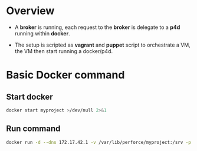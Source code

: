 # Overview

* A **broker** is running, each request to the **broker** is delegate to a **p4d** running within **docker**.

* The setup is scripted as **vagrant** and **puppet** script to orchestrate a VM, the VM then start running a docker/p4d.


# Basic Docker command

## Start docker 

```bash
docker start myproject >/dev/null 2>&1
```

## Run command

```bash
docker run -d --dns 172.17.42.1 -v /var/lib/perforce/myproject:/srv -p 1666 --name myproject cloudspace/p4d:1.5.0 -qr /srv/p4d -p 1666 >/dev/null 2>&1
```
